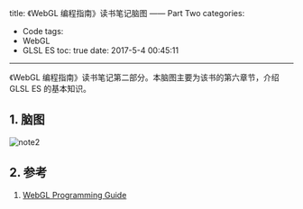 title: 《WebGL 编程指南》读书笔记脑图 —— Part Two
categories:
  - Code
tags:
  - WebGL
  - GLSL ES
toc: true
date: 2017-5-4 00:45:11
---

《WebGL 编程指南》读书笔记第二部分。本脑图主要为该书的第六章节，介绍 GLSL ES 的基本知识。

<!-- more -->

## 1. 脑图

![note2](/imgs/blog/webgl-note-2.png)

## 2. 参考

1. [WebGL Programming Guide](https://sites.google.com/site/webglbook/)